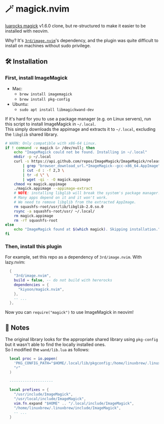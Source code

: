 # 🪄 magick.nvim

[luarocks magick](https://github.com/leafo/magick) v1.6.0 clone, but re-structured to make it easier to be installed with neovim.

Why? It's [`3rd/image.nvim`](https://github.com/3rd/image.nvim)'s dependency, and the plugin was quite difficult to install on machines without sudo privilege.

## 🛠️ Installation

### First, install ImageMagick

- Mac:
  - `brew install imagemagick`
  - `brew install pkg-config`
- Ubuntu:
  - `sudo apt install libmagickwand-dev`

If it's hard for you to use a package manager (e.g. on Linux servers), run this script to install ImageMagick in `~/.local`.  
This simply downloads the appimage and extracts it to `~/.local`, excluding the `libglib` shared library.

```bash
# WARN: Only compatible with x86-64 Linux.
if ! command -v magick &> /dev/null; then
	echo "ImageMagick could not be found. Installing in ~/.local"
	mkdir -p ~/.local
	curl -s https://api.github.com/repos/ImageMagick/ImageMagick/releases/latest \
		| grep "browser_download_url.*ImageMagick--gcc-x86_64.AppImage" \
		| cut -d : -f 2,3 \
		| tr -d \" \
		| wget -qi - -O magick.appimage
	chmod +x magick.appimage
	./magick.appimage --appimage-extract
	# NOTE: installing libglib will break the system's package manager.
	# Many apps depend on it and it won't work.
	# We need to remove libglib from the extracted AppImage.
	rm squashfs-root/usr/lib/libglib-2.0.so.0
	rsync -a squashfs-root/usr/ ~/.local/
	rm magick.appimage
	rm -rf squashfs-root
else
	echo "ImageMagick found at $(which magick). Skipping installation."
fi
```

### Then, install this plugin

For example, set this repo as a dependency of `3rd/image.nvim`. With lazy.nvim:

```lua
  {
    "3rd/image.nvim",
    build = false, -- do not build with hererocks
    dependencies = {
      "kiyoon/magick.nvim",
    },
    -- ...
  },
```

Now you can `require("magick")` to use ImageMagick in neovim!

## 📓 Notes

The original library looks for the appropriate shared library using `pkg-config` but it wasn't able to find the locally installed ones.  
So I modified the `wand/lib.lua` as follows:

```lua
  local proc = io.popen(
    'PKG_CONFIG_PATH="$HOME/.local/lib/pkgconfig:/home/linuxbrew/.linuxbrew/lib/pkgconfig:$PKG_CONFIG_PATH" pkg-config --cflags --libs MagickWand',
    "r"
  )

  --------------------

  local prefixes = {
    "/usr/include/ImageMagick",
    "/usr/local/include/ImageMagick",
    vim.fn.expand "$HOME" .. "/.local/include/ImageMagick",
    "/home/linuxbrew/.linuxbrew/include/ImageMagick",
    -- ...
  }
```
